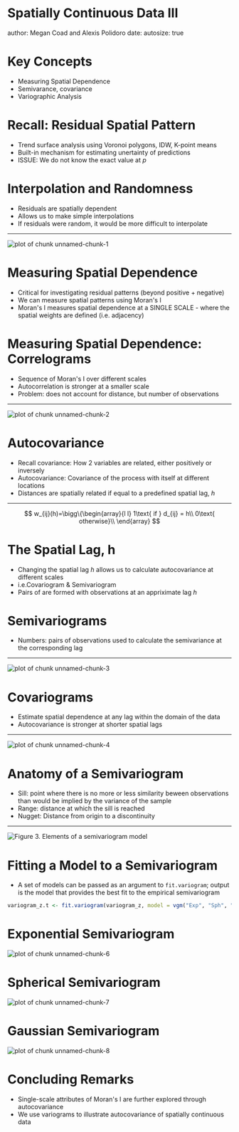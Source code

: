 Spatially Continuous Data III
========================================================
author: Megan Coad and Alexis Polidoro 
date: 
autosize: true

Key Concepts
========================================================

- Measuring Spatial Dependence
- Semivarance, covariance
- Variographic Analysis

Recall: Residual Spatial Pattern
========================================================

- Trend surface analysis using Voronoi polygons, IDW, K-point means 
- Built-in mechanism for estimating unertainty of predictions
- ISSUE: We do not know the exact value at $p$ 

Interpolation and Randomness
========================================================

- Residuals are spatially dependent
- Allows us to make simple interpolations
- If residuals were random, it would be more difficult to interpolate

***

![plot of chunk unnamed-chunk-1](34-Spatially-Continuous-Data-III-Slides-figure/unnamed-chunk-1-1.png)

Measuring Spatial Dependence
========================================================
- Critical for investigating residual patterns (beyond positive + negative)
- We can measure spatial patterns using Moran's I
- Moran's I measures spatial dependence at a SINGLE SCALE - where the spatial weights are defined (i.e. adjacency)

Measuring Spatial Dependence: Correlograms
========================================================
- Sequence of Moran's I over different scales 
- Autocorrelation is stronger at a smaller scale
- Problem: does not account for distance, but number of observations

***

![plot of chunk unnamed-chunk-2](34-Spatially-Continuous-Data-III-Slides-figure/unnamed-chunk-2-1.png)

Autocovariance
========================================================
- Recall covariance: How 2 variables are related, either positively or inversely
- Autocovariance: Covariance of the process with itself at different locations
- Distances are spatially related if equal to a predefined spatial lag, $h$

***

$$
w_{ij}(h)=\bigg\{\begin{array}{l l}
1\text{ if } d_{ij} = h\\
0\text{ otherwise}\\
\end{array}
$$


The Spatial Lag, h
========================================================
- Changing the spatial lag $h$ allows us to calculate autocovariance at different scales 
- i.e.Covariogram & Semivariogram
- Pairs of are formed with observations at an appriximate lag $h$

Semivariograms
========================================================
- Numbers: pairs of observations used to calculate the semivariance at the corresponding lag

***
![plot of chunk unnamed-chunk-3](34-Spatially-Continuous-Data-III-Slides-figure/unnamed-chunk-3-1.png)


Covariograms
========================================================
- Estimate spatial dependence at any lag within the domain of the data
- Autocovariance is stronger at shorter spatial lags

***

![plot of chunk unnamed-chunk-4](34-Spatially-Continuous-Data-III-Slides-figure/unnamed-chunk-4-1.png)

Anatomy of a Semivariogram
========================================================
- Sill: point where there is no more or less similarity beween observations than would be implied by the variance of the sample
- Range: distance at which the sill is reached
- Nugget: Distance from origin to a discontinuity

***

![Figure 3. Elements of a semivariogram model](semivariogram.jpg)

Fitting a Model to a Semivariogram
========================================================
- A set of models can be passed as an argument to `fit.variogram`; output is the model that provides the best fit to the empirical semivariogram


```r
variogram_z.t <- fit.variogram(variogram_z, model = vgm("Exp", "Sph", "Gau"))
```

Exponential Semivariogram
========================================================

![plot of chunk unnamed-chunk-6](34-Spatially-Continuous-Data-III-Slides-figure/unnamed-chunk-6-1.png)

Spherical Semivariogram
========================================================

![plot of chunk unnamed-chunk-7](34-Spatially-Continuous-Data-III-Slides-figure/unnamed-chunk-7-1.png)

Gaussian Semivariogram
========================================================

![plot of chunk unnamed-chunk-8](34-Spatially-Continuous-Data-III-Slides-figure/unnamed-chunk-8-1.png)

Concluding Remarks
========================================================
- Single-scale attributes of Moran's I are further explored through autocovariance
- We use variograms to illustrate autocovariance of spatially continuous data
